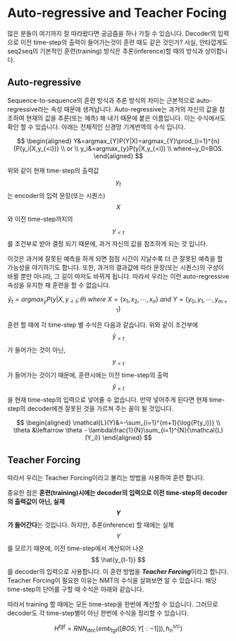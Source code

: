 # Auto-regressive and Teacher Focing

많은 분들이 여기까지 잘 따라왔다면 궁금즘을 하나 가질 수 있습니다. Decoder의 입력으로 이전 time-step의 출력이 들어가는것이 훈련 때도 같은 것인가? 사실, 안타깝게도 seq2seq의 기본적인 훈련(training) 방식은 추론(inference)할 때의 방식과 상이합니다.

## Auto-regressive

Sequence-to-sequence의 훈련 방식과 추론 방식의 차이는 근본적으로 auto-regressive라는 속성 때문에 생겨납니다. Auto-regressive는 과거의 자신의 값을 참조하여 현재의 값을 추론(또는 예측) 해 내기 때문에 붙은 이름입니다. 이는 수식에서도 확인 할 수 있습니다. 아래는 전체적인 신경망 기계번역의 수식 입니다.

$$
\begin{aligned}
Y&=argmax_{Y}P(Y|X)=argmax_{Y}\prod_{i=1}^{n}{P(y_i|X,y_{<i})} \\
or \\
y_i&=argmax_{y}P(y|X,y_{<i}) \\
where~y_0=BOS.
\end{aligned}
$$

위와 같이 현재 time-step의 출력값 $$ y_t $$는 encoder의 입력 문장(또는 시퀀스) $$ X $$와 이전 time-step까지의 $$ y_{<t} $$를 조건부로 받아 결정 되기 때문에, 과거 자신의 값을 참조하게 되는 것 입니다. 

이것은 과거에 잘못된 예측을 하게 되면 점점 시간이 지날수록 더 큰 잘못된 예측을 할 가능성을 야기하기도 합니다. 또한, 과거의 결과값에 따라 문장(또는 시퀀스)의 구성이 바뀔 뿐만 아니라, 그 길이 마저도 바뀌게 됩니다. 따라서 우리는 이런 auto-regressive 속성을 유지한 채 훈련을 할 수 없습니다.

$$
\hat{y}_t=argmax_{y}{P(y|X,y_{<t};\theta)}~where~X=\{x_1,x_2,\cdots,x_n\}~and~Y=\{y_0,y_1,\cdots,y_{m+1}\}
$$

훈련 할 때에 각 time-step 별 수식은 다음과 같습니다. 위와 같이 조건부에 $$ \hat{y}_{<t} $$가 들어가는 것이 아닌, $$ y_{<t} $$가 들어가는 것이기 때문에, 훈련시에는 이전 time-step의 출력 $$ \hat{y}_{<t} $$을 현재 time-step의 입력으로 넣어줄 수 없습니다. 만약 넣어주게 된다면 현재 time-step의 decoder에겐 잘못된 것을 가르쳐 주는 꼴이 될 것입니다.

$$
\begin{aligned}
\mathcal{L}(Y)&=-\sum_{i=1}^{m+1}{\log{P(y_i)}} \\
\theta &\leftarrow \theta - \lambda\frac{1}{N}\sum_{i=1}^{N}{\mathcal{L}(Y_i)}
\end{aligned}
$$



## Teacher Forcing

따라서 우리는 Teacher Forcing이라고 불리는 방법을 사용하여 훈련 합니다.

중요한 점은 **훈련(training)시에는 decoder의 입력으로 이전 time-step의 decoder의 출력값이 아닌, 실제 $$ Y $$가 들어간다**는 것입니다. 하지만, 추론(inference) 할 때에는 실제 $$ Y $$를 모르기 때문에, 이전 time-step에서 계산되어 나온 $$ \hat{y_{t-1}} $$를 decoder의 입력으로 사용합니다. 이 훈련 방법을 ***Teacher Forcing***이라고 합니다. Teacher Forcing이 필요한 이유는 NMT의 수식을 살펴보면 알 수 있습니다. 해당 time-step의 단어를 구할 때 수식은 아래와 같습니다.



 따라서 training 할 때에는 모든 time-step을 한번에 계산할 수 있습니다. 그러므로 decoder도 각 time-step별이 아닌 한번에 수식을 정리할 수 있습니다.

$$
H^{tgt}=RNN_{dec}(emb_{tgt}([BOS;Y[:-1]]),h_{n}^{src})
$$

